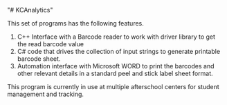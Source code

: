 "# KCAnalytics" 

This set of programs has the following features.

1. C++ Interface with a Barcode reader to work with driver library to get the read barcode value
2. C# code that drives the collection of input strings to generate printable barcode sheet.
3. Automation interface with Microsoft WORD to print the barcodes and other relevant details in a standard peel and stick label sheet format.

This program is currently in use at multiple afterschool centers for student management and tracking.
